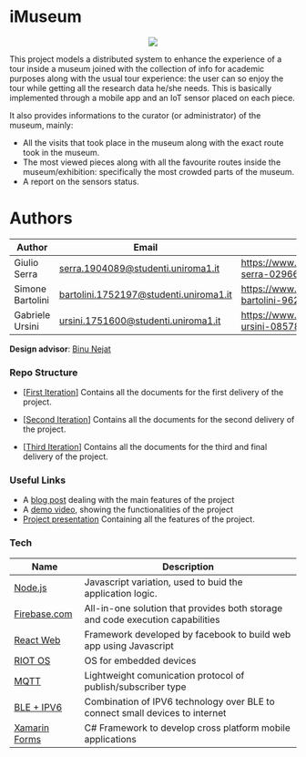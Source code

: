 # iMuseum

<div align="center">
<img src="https://github.com/Giulio64/iMuseum/tree/master/source/iMuseum_cover.png" >
</div>

This project models a distributed system to enhance the experience of a tour inside a museum joined with the collection of info for academic purposes along with the usual tour experience: the user can so enjoy the tour while getting all the research data he/she needs. This is basically implemented through a mobile app and an IoT sensor placed on each piece.

It also provides informations to the curator (or administrator) of the museum, mainly:

- All the visits that took place in the museum along with the exact route took in the museum.
- The most viewed pieces along with all the favourite routes inside the museum/exhibition: specifically the most crowded parts of the museum.
- A report on the sensors status.

# Authors
| Author | Email | Linkedin |
| ------ | ------ |------|
| Giulio Serra| serra.1904089@studenti.uniroma1.it|https://www.linkedin.com/in/giulio-serra-02966b151/ |
| Simone Bartolini| bartolini.1752197@studenti.uniroma1.it|https://www.linkedin.com/in/simone-bartolini-9628561a3 |
| Gabriele Ursini| ursini.1751600@studenti.uniroma1.it|https://www.linkedin.com/in/gabriele-ursini-08578a1a3/ |

**Design advisor**: [Binu Nejat](https://www.linkedin.com/in/binu-nejat-687445108/)


### Repo Structure

* [[First Iteration](https://github.com/Giulio64/IOT2020BigProject/tree/master/First%20Iteration)] Contains all the documents for the first delivery of the project.

* [[Second Iteration](https://github.com/Giulio64/IOT2020BigProject/tree/master/Second%20Iteration)] Contains all the documents for the second delivery of the project.

* [[Third Iteration](https://github.com/Giulio64/IOT2020BigProject/tree/master/Third%20Iteration)] Contains all the documents for the third and final delivery of the project.


### Useful Links

- A [blog post](https://www.linkedin.com/pulse/imuseum-gabriele-ursini/) dealing with the main features of the project
- A [demo video](https://youtu.be/B32XxJVCNIw), showing the functionalities of the project
- [Project presentation](https://github.com/Giulio64/IOT2020BigProject/blob/master/Third%20Iteration/IOT_FINAL_PRESENTATION.pdf) Containing all the features of the project.


### Tech

| Name | Description |
| ------ | ------ |
| [Node.js](https://en.wikipedia.org/wiki/Node.js) | Javascript variation, used to buid the application logic.|
| [Firebase.com](https://firebase.google.com) |All-in-one solution that provides both storage and code execution capabilities|
| [React Web](https://it.reactjs.org) | Framework developed by facebook to build web app using Javascript |
| [RIOT OS](https://riot-os.org) | OS for embedded devices|
| [MQTT](https://mqtt.org) |Lightweight comunication protocol of publish/subscriber type|
| [BLE + IPV6](https://blog.nordicsemi.com/getconnected/why-run-ipv6-over-bluetooth-low-energy) |Combination of IPV6 technology over BLE to connect small devices to internet|
| [Xamarin Forms](https://docs.microsoft.com/it-it/xamarin/xamarin-forms/) |C# Framework to develop cross platform mobile applications|
